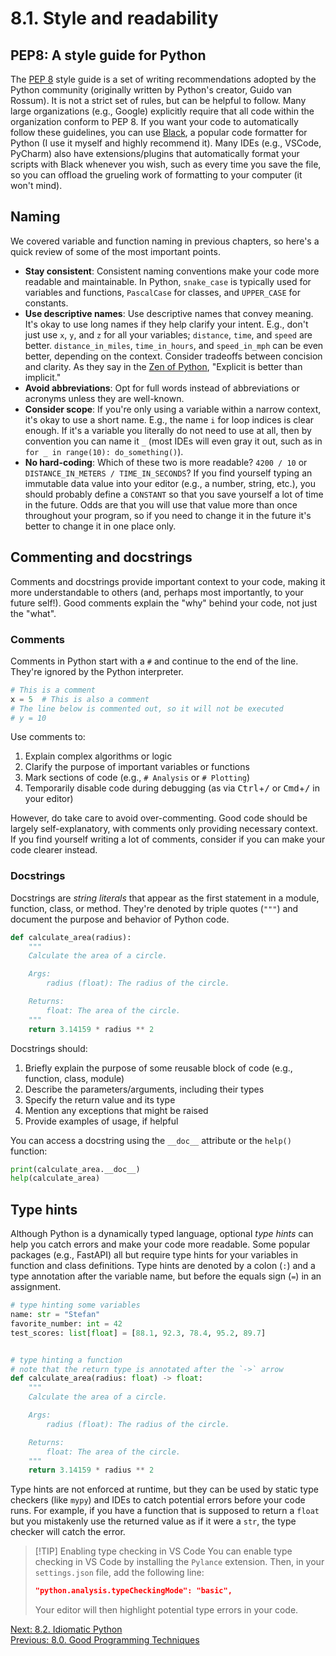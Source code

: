 # 8.1. Style and readability

## PEP8: A style guide for Python

The [PEP 8](https://peps.python.org/pep-0008/) style guide is a set of writing recommendations adopted by the Python
community (originally written by Python's creator, Guido van Rossum). It is not a strict set of rules, but can be
helpful to follow. Many large organizations (e.g., Google) explicitly require that all code within the organization
conform to PEP 8. If you want your code to automatically follow these guidelines, you can use
[Black](https://black.readthedocs.io/en/stable/), a popular code formatter for Python (I use it myself and highly
recommend it). Many IDEs (e.g., VSCode, PyCharm) also have extensions/plugins that automatically format your scripts
with Black whenever you wish, such as every time you save the file, so you can offload the grueling work of formatting
to your computer (it won't mind).

## Naming

We covered variable and function naming in previous chapters, so here's a quick review of some of the most important
points.

- **Stay consistent**: Consistent naming conventions make your code more readable and maintainable. In Python,
  `snake_case` is typically used for variables and functions, `PascalCase` for classes, and `UPPER_CASE` for constants.
- **Use descriptive names**: Use descriptive names that convey meaning. It's okay to use long names if they help clarify
  your intent. E.g., don't just use `x`, `y`, and `z` for all your variables; `distance`, `time`, and `speed` are
  better. `distance_in_miles`, `time_in_hours`, and `speed_in_mph` can be even better, depending on the context.
  Consider tradeoffs between concision and clarity. As they say in the [Zen of
  Python](https://peps.python.org/pep-0020/), "Explicit is better than implicit."
- **Avoid abbreviations**: Opt for full words instead of abbreviations or acronyms unless they are well-known.
- **Consider scope**: If you're only using a variable within a narrow context, it's okay to use a short name. E.g., the
  name `i` for loop indices is clear enough. If it's a variable you literally do not need to use at all, then by
  convention you can name it `_` (most IDEs will even gray it out, such as in `for _ in range(10): do_something()`).
- **No hard-coding**: Which of these two is more readable? `4200 / 10` or `DISTANCE_IN_METERS / TIME_IN_SECONDS`? If you
  find yourself typing an immutable data value into your editor (e.g., a number, string, etc.), you should probably
  define a `CONSTANT` so that you save yourself a lot of time in the future. Odds are that you will use that value more
  than once throughout your program, so if you need to change it in the future it's better to change it in one place
  only.

## Commenting and docstrings

Comments and docstrings provide important context to your code, making it more understandable to others (and, perhaps
most importantly, to your future self!). Good comments explain the "why" behind your code, not just the "what".

### Comments

Comments in Python start with a `#` and continue to the end of the line. They're ignored by the Python interpreter.

```python
# This is a comment
x = 5  # This is also a comment
# The line below is commented out, so it will not be executed
# y = 10
```

Use comments to:

1. Explain complex algorithms or logic
2. Clarify the purpose of important variables or functions
3. Mark sections of code (e.g., `# Analysis` or `# Plotting`)
4. Temporarily disable code during debugging (as via <kbd>Ctrl</kbd>+<kbd>/</kbd> or <kbd>Cmd</kbd>+<kbd>/</kbd> in your editor)

However, do take care to avoid over-commenting. Good code should be largely self-explanatory, with comments only
providing necessary context. If you find yourself writing a lot of comments, consider if you can make your code clearer
instead.

### Docstrings

Docstrings are _string literals_ that appear as the first statement in a module, function, class, or method. They're
denoted by triple quotes (`"""`) and document the purpose and behavior of Python code.

```python
def calculate_area(radius):
    """
    Calculate the area of a circle.

    Args:
        radius (float): The radius of the circle.

    Returns:
        float: The area of the circle.
    """
    return 3.14159 * radius ** 2
```

Docstrings should:

1. Briefly explain the purpose of some reusable block of code (e.g., function, class, module)
2. Describe the parameters/arguments, including their types
3. Specify the return value and its type
4. Mention any exceptions that might be raised
5. Provide examples of usage, if helpful

You can access a docstring using the `__doc__` attribute or the `help()` function:

```python
print(calculate_area.__doc__)
help(calculate_area)
```

## Type hints

Although Python is a dynamically typed language, optional _type hints_ can help you catch errors and make your code more
readable. Some popular packages (e.g., FastAPI) all but require type hints for your variables in function and class
definitions. Type hints are denoted by a colon (`:`) and a type annotation after the variable name, but before the
equals sign (`=`) in an assignment.

```python
# type hinting some variables
name: str = "Stefan"
favorite_number: int = 42
test_scores: list[float] = [88.1, 92.3, 78.4, 95.2, 89.7]


# type hinting a function
# note that the return type is annotated after the `->` arrow
def calculate_area(radius: float) -> float:
    """
    Calculate the area of a circle.

    Args:
        radius (float): The radius of the circle.

    Returns:
        float: The area of the circle.
    """
    return 3.14159 * radius ** 2
```

Type hints are not enforced at runtime, but they can be used by static type checkers (like `mypy`) and IDEs to catch
potential errors before your code runs. For example, if you have a function that is supposed to return a `float` but
you mistakenly use the returned value as if it were a `str`, the type checker will catch the error.

> [!TIP] Enabling type checking in VS Code
> You can enable type checking in VS Code by installing the `Pylance` extension. Then, in your `settings.json` file, add
> the following line:
>
> ```json
> "python.analysis.typeCheckingMode": "basic",
> ```
>
> Your editor will then highlight potential type errors in your code.

[Next: 8.2. Idiomatic Python](8.2.%20Idiomatic%20Python.md)<br>
[Previous: 8.0. Good Programming Techniques](8.0.%20Good%20Programming%20Techniques.md)
